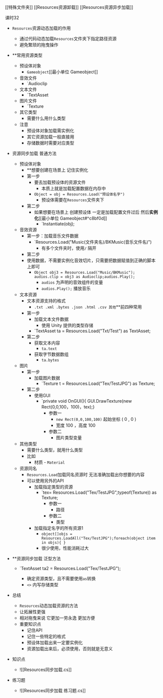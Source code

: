 
[[特殊文件夹]]
[[Resources资源卸载]]
[[Resources资源异步加载]]

课时32

- `Resources`资源动态加载的作用
	- 通过代码动态加载`Resources`文件夹下指定路径资源
	- 避免繁琐的拖曳操作
- **常用资源类型
	- 预设体对象
		- `Gameobject`[[最小单位 Gameobject]]
	- 音效文件
		- `Audioclip
	- 文本文件
		- `TextAsset
	- 图片文件
		- `Texture
	- 其它类型
		- 需要什么用什么类型
	- 注意
		- 预设体对象加载需实例化
		- 其它资源加载一般直接用
		- 存储数据时需要对应类型
- 资源同步加载 普通方法
	- 预设体对象
		- **想要创建在场景上 记住实例化
		- 第一步
			- 要去加载预设体的资源文件
				- 本质上就是加载配置数据在内存中
			- `Object = obj = Resources.Load("预设体名字")`
				- 预设体需要在`Resources`文件夹下
		- 第二步
			- 如果想要在场景上 创建预设体 一定是加载配置文件过后 然后**实例化**[[最小单位 Gameobject#^c8bf0d]]
				- `Instantiate(obj);
	- 音效资源
		- 第一步：加载音乐文件数据
			- `Resources.Load("Music(文件夹名)/BKMusic(音乐文件名)")
				- 有多个文件夹时，使用`/` 隔开
		- 第二步
		- 使用数据，不需要实例化音效切片，只需要把数据赋值到正确的脚本上即可
			- `Object obj3 = Resources.Load("Music/BKMusic"); audios.clip = obj3 as Audioclip;audios.Play();`
				- `audios` 为声明的音效组件的变量
				- `audios.Play();` 播放音乐
	- 文本资源
		- 文本资源支持的格式
			- `.txt .xml .bytes .json .html .csv 其他`**前四种常用
		- 第一步
			- 加载文本文件数据
				- 使用 Unity 提供的类型存储
			- `TextAsset ta = Resources.Load("Txt/Test") as TextAsset;
		- 第二步
			- 获取文本内容
				- `ta.text`
			- 获取字节数据数组
				- `ta.bytes`
	- 图片
		- 第一步
			- 加载图片数据
				- `Texture t = Resources.Load("Tex/TestJPG") as Texture;
		- 第二步
			- 使用GUI
				- `private void OnGUI(){ GUI.DrawTexture(new Rect(0,0,100，100)，tex);}
					- 参数一
						- `new Rect(0,0,100,100)`  起始坐标 ( 0 , 0 )
						- 宽度 100 ，高度 100
					- 参数二
						- 图片类型变量
	- 其他类型
		- 需要什么类型，就用什么类型
		- 比如
			- 材质 - `Material`
	- 资源同名
		- `Resources.Load`加载同名资源时 无法准确加载出你想要的内容
		- 可以使用另外的API
			- 加载指定类型的资源
				- `tex= Resources.Load("Tex/TestJPG",typeof(Texture)) as Texture;
					- 参数一
						- 路径
					- 参数二
						- 类型
			- 加载指定名字的所有资源1
				- `object[]objs = Resources.LoadAll("Tex/TestJPG");foreach(object item in objs){ }`
				- 很少使用，性能消耗过大
- **资源同步加载 泛型方法
	- `TextAsset ta2 = Resources.Load<TextAsset>("Tex/TestJPG");
		- 确定资源类型，且不需要使用`as`转换
		- `<>` 内写存储类型
- 总结
	- `Resources`动态加载资源的方法
	- 让拓展性更强
	- 相对拖曳来说 它更加一劳永逸 更加方便
	- 重要知识点
		- 记住API
		- 记住一些特定的格式
		- 预设体加载出来一定要实例化
		- 资源加载出来后，必须使用，否则就是无意义

- 知识点
	- ![[Resources同步加载.cs]]

- 练习题
	- ![[Resources同步加载 练习题.cs]]